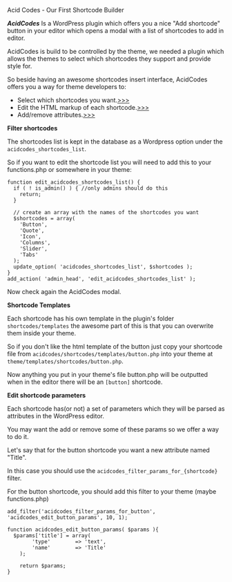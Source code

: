 Acid Codes - Our First Shortcode Builder

***AcidCodes*** Is a WordPress plugin which offers you a nice "Add shortcode" button in your editor which opens a modal with a list of shortcodes to add in editor.

AcidCodes is build to be controlled by the theme, we needed a plugin which allows the themes to select which shortcodes they support and provide style for.

So beside having an awesome shortcodes insert interface, AcidCodes offers you a way for theme developers to: 
- Select which shortcodes you want.[>>>](#select_shortcodes)
- Edit the HTML markup of each shortcode.[>>>](#overwrite_templates)
- Add/remove attributes.[>>>](#edit_params)

**Filter shortcodes<a name="select_shortcodes"></a>**

The shortcodes list is kept in the database as a Wordpress option under the `acidcodes_shortcodes_list`.

So if you want to edit the shortcode list you will need to add this to your functions.php or somewhere in your theme:

```
function edit_acidcodes_shortcodes_list() {
  if ( ! is_admin() ) { //only admins should do this
    return; 
  }
  
  // create an array with the names of the shortcodes you want
  $shortcodes = array(
    'Button',
    'Quote',
    'Icon',
    'Columns',
    'Slider',
    'Tabs'
  );
  update_option( 'acidcodes_shortcodes_list', $shortcodes );
}
add_action( 'admin_head', 'edit_acidcodes_shortcodes_list' );
```

Now check again the AcidCodes modal.

**Shortcode Templates<a name="overwrite_templates"></a>**

Each shortcode has his own template in the plugin's folder `shortcodes/templates` the awesome part of this is that you can overwrite them inside your theme.

So if you don't like the html template of the button just copy your shortcode file from `acidcodes/shortcodes/templates/button.php` into your theme at `theme/templates/shortcodes/button.php`.

Now anything you put in your theme's file button.php will be outputted when in the editor there will be an `[button]` shortcode.

**Edit shortcode parameters<a name="edit_params"></a>**

Each shortcode has(or not) a set of parameters which they will be parsed as attributes in the WordPress editor.

You may want the add or remove some of these params so we offer a way to do it.

Let's say that for the button shortcode you want a new attribute named "Title".

In this case you should use the `acidcodes_filter_params_for_{shortcode}` filter.

For the button shortcode, you should add this filter to your theme (maybe functions.php)
```
add_filter('acidcodes_filter_params_for_button', 'acidcodes_edit_button_params', 10, 1);

function acidcodes_edit_button_params( $params ){
  $params['title'] = array(
		'type'        => 'text',
		'name'        => 'Title'
	);
			
	return $params;
}
```
